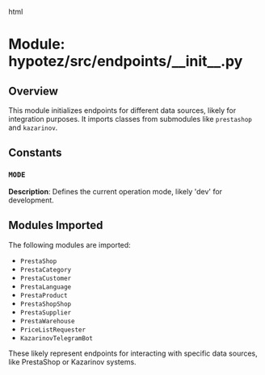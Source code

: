 html
<h1>Module: hypotez/src/endpoints/__init__.py</h1>

<h2>Overview</h2>
<p>This module initializes endpoints for different data sources, likely for integration purposes.  It imports classes from submodules like <code>prestashop</code> and <code>kazarinov</code>.</p>

<h2>Constants</h2>

<h3><code>MODE</code></h3>

<p><strong>Description</strong>: Defines the current operation mode, likely 'dev' for development.</p>


<h2>Modules Imported</h2>
<p>The following modules are imported:</p>
<ul>
<li><code>PrestaShop</code></li>
<li><code>PrestaCategory</code></li>
<li><code>PrestaCustomer</code></li>
<li><code>PrestaLanguage</code></li>
<li><code>PrestaProduct</code></li>
<li><code>PrestaShopShop</code></li>
<li><code>PrestaSupplier</code></li>
<li><code>PrestaWarehouse</code></li>
<li><code>PriceListRequester</code></li>
<li><code>KazarinovTelegramBot</code></li>
</ul>
<p>These likely represent endpoints for interacting with specific data sources, like PrestaShop or Kazarinov systems.</p>

<!-- This section would contain detailed documentation for each class and function imported, like the example in the instruction if they existed. -->